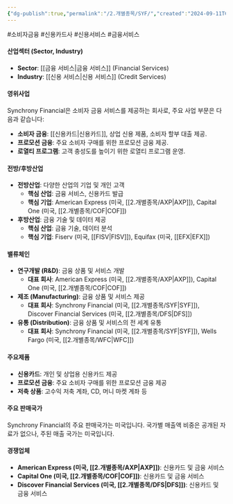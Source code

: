 ```yaml
---
{"dg-publish":true,"permalink":"/2.개별종목/SYF/","created":"2024-09-11T09:23:36.807+09:00","updated":"2025-06-03T20:06:01.470+09:00"}
---
```


#소비자금융 #신용카드사 #신용서비스 #금융서비스

#### 산업섹터 (Sector, Industry)

- **Sector**: [[금융 서비스\|금융 서비스]] (Financial Services)
- **Industry**: [[신용 서비스\|신용 서비스]] (Credit Services)

#### 영위사업

Synchrony Financial은 소비자 금융 서비스를 제공하는 회사로, 주요 사업 부문은 다음과 같습니다:

- **소비자 금융**: [[신용카드\|신용카드]], 상업 신용 제품, 소비자 할부 대출 제공.
- **프로모션 금융**: 주요 소비자 구매를 위한 프로모션 금융 제공.
- **로열티 프로그램**: 고객 충성도를 높이기 위한 로열티 프로그램 운영.

#### 전방/후방산업

- **전방산업**: 다양한 산업의 기업 및 개인 고객
    - **핵심 산업**: 금융 서비스, 신용카드 발급
    - **핵심 기업**: American Express (미국, [[2.개별종목/AXP\|AXP]]), Capital One (미국, [[2.개별종목/COF\|COF]])
- **후방산업**: 금융 기술 및 데이터 제공
    - **핵심 산업**: 금융 기술, 데이터 분석
    - **핵심 기업**: Fiserv (미국, [[FISV\|FISV]]), Equifax (미국, [[EFX\|EFX]])

#### 밸류체인

- **연구개발 (R&D)**: 금융 상품 및 서비스 개발
    - **대표 회사**: American Express (미국, [[2.개별종목/AXP\|AXP]]), Capital One (미국, [[2.개별종목/COF\|COF]])
- **제조 (Manufacturing)**: 금융 상품 및 서비스 제공
    - **대표 회사**: Synchrony Financial (미국, [[2.개별종목/SYF\|SYF]]), Discover Financial Services (미국, [[2.개별종목/DFS\|DFS]])
- **유통 (Distribution)**: 금융 상품 및 서비스의 전 세계 유통
    - **대표 회사**: Synchrony Financial (미국, [[2.개별종목/SYF\|SYF]]), Wells Fargo (미국, [[2.개별종목/WFC\|WFC]])

#### 주요제품

- **신용카드**: 개인 및 상업용 신용카드 제공
- **프로모션 금융**: 주요 소비자 구매를 위한 프로모션 금융 제공
- **저축 상품**: 고수익 저축 계좌, CD, 머니 마켓 계좌 등

#### 주요 판매국가

Synchrony Financial의 주요 판매국가는 미국입니다. 국가별 매출액 비중은 공개된 자료가 없으나, 주된 매출 국가는 미국입니다.

#### 경쟁업체

- **American Express (미국, [[2.개별종목/AXP\|AXP]])**: 신용카드 및 금융 서비스
- **Capital One (미국, [[2.개별종목/COF\|COF]])**: 신용카드 및 금융 서비스
- **Discover Financial Services (미국, [[2.개별종목/DFS\|DFS]])**: 신용카드 및 금융 서비스